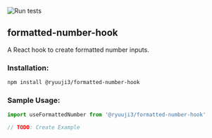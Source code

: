 ![Run tests](https://github.com/ryuuji3/react-hooks/workflows/Run%20tests/badge.svg?branch=master)

formatted-number-hook
---

A React hook to create formatted number inputs.

### Installation:

```bash
npm install @ryuuji3/formatted-number-hook
```

### Sample Usage:

```js
import useFormattedNumber from '@ryuuji3/formatted-number-hook'

// TODO: Create Example
```